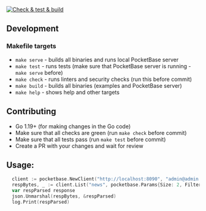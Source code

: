 [![Check & test & build](https://github.com/r--w/pocketbase/actions/workflows/main.yml/badge.svg)](https://github.com/r--w/pocketbase/actions/workflows/main.yml)

## Development

### Makefile targets 
* `make serve` - builds all binaries and runs local PocketBase server
* `make test` - runs tests (make sure that PocketBase server is running - `make serve` before)
* `make check` - runs linters and security checks (run this before commit)
* `make build` - builds all binaries (examples and PocketBase server) 
* `make help` - shows help and other targets

## Contributing
* Go 1.19+ (for making changes in the Go code)
* Make sure that all checks are green (run `make check` before commit)
* Make sure that all tests pass (run `make test` before commit)
* Create a PR with your changes and wait for review

## Usage:
```go
  client := pocketbase.NewClient("http://localhost:8090", "admin@admin.com", "admin@admin.com")
  respBytes, _ := client.List("news", pocketbase.Params{Size: 2, Filters: "title~'Bitcoin'"})
  var respParsed response
  json.Unmarshal(respBytes, &respParsed)
  log.Print(respParsed)
```
